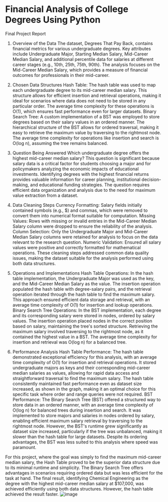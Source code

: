 # Financial Analysis of College Degrees Using Python
Final Project Report
1.	Overview of the Data
The dataset, Degrees That Pay Back, contains financial metrics for various undergraduate degrees. Key attributes include Undergraduate Major, Starting Median Salary, Mid-Career Median Salary, and additional percentile data for salaries at different career stages (e.g., 10th, 25th, 75th, 90th). The analysis focuses on the Mid-Career Median Salary, which provides a measure of financial outcomes for professionals in their mid-career.

2.	Chosen Data Structures
Hash Table: The hash table was used to map each undergraduate degree to its mid-career median salary. This structure allows for efficient insertion and retrieval operations, making it ideal for scenarios where data does not need to be stored in any particular order. The average time complexity for these operations is O(1), which ensures fast performance even for larger datasets.
Binary Search Tree: A custom implementation of a BST was employed to store degrees based on their salary values in an ordered manner. The hierarchical structure of the BST allows for ordered traversal, making it easy to retrieve the maximum value by traversing to the rightmost node. The average time complexity for operations like insertion and search is O(log n), assuming the tree remains balanced.

3.	Question Being Answered
Which undergraduate degree offers the highest mid-career median salary?
This question is significant because salary data is a critical factor for students choosing a major and for policymakers analyzing the economic impacts of educational investments. Identifying degrees with the highest financial returns provides valuable information for career planning, institutional decision-making, and educational funding strategies. The question requires efficient data organization and analysis due to the need for maximum value extraction from a dataset.

4.	Data Cleaning Steps
Currency Formatting: Salary fields initially contained symbols (e.g., $) and commas, which were removed to convert them into numerical format suitable for computation.
Missing Values: Rows with missing or invalid entries in the Mid-Career Median Salary column were dropped to ensure the reliability of the analysis.
Column Selection: Only the Undergraduate Major and Mid-Career Median Salary columns were retained for analysis to focus on the data relevant to the research question.
Numeric Validation: Ensured all salary values were positive and correctly formatted for mathematical operations.
These cleaning steps addressed common data quality issues, making the dataset suitable for the analysis performed using both data structures.

5.	Operations and Implementations
Hash Table Operations: In the hash table implementation, the Undergraduate Major was used as the key, and the Mid-Career Median Salary as the value. The insertion operation populated the hash table with degree-salary pairs, and the retrieval operation iterated through the hash table to find the maximum salary. This approach ensured efficient data storage and retrieval, with an average time complexity of O(1) for insertion and lookup operations.
Binary Search Tree Operations: In the BST implementation, each degree and its corresponding salary were stored in nodes, ordered by salary values. The insertion operation placed nodes in the correct position based on salary, maintaining the tree's sorted structure. Retrieving the maximum salary involved traversing to the rightmost node, as it contained the highest value in a BST. The average time complexity for insertion and retrieval was O(log n) for a balanced tree.

6.	Performance Analysis
Hash Table Performance: The hash table demonstrated exceptional efficiency for this analysis, with an average time complexity of O(1) for insertion and retrieval operations. It stored undergraduate majors as keys and their corresponding mid-career median salaries as values, allowing for rapid data access and straightforward traversal to find the maximum salary. The hash table consistently maintained fast performance even as dataset size increased, as shown in the graph, making it an optimal choice for this specific task where order and range queries were not required.
BST Performance: The Binary Search Tree (BST) offered a structured way to store data in an ordered manner, with an average time complexity of O(log n) for balanced trees during insertion and search. It was implemented to store majors and salaries in nodes ordered by salary, enabling efficient maximum salary retrieval by traversing to the rightmost node. However, the BST's runtime grew significantly as dataset size increased, particularly if the tree was unbalanced, making it slower than the hash table for large datasets. Despite its ordering advantages, the BST was less suited to this analysis where speed was paramount.
 
For this project, where the goal was simply to find the maximum mid-career median salary, the Hash Table proved to be the superior data structure due to its minimal runtime and simplicity. The Binary Search Tree offers advantages in scenarios requiring ordered data but was less efficient for the task at hand. The final result, identifying Chemical Engineering as the degree with the highest mid-career median salary at $107,000, was achieved efficiently using both data structures. However, the hash table achieved the result faster. 
![image](https://github.com/user-attachments/assets/5309b7ee-a617-40e0-b14c-1b01bddc5741)
